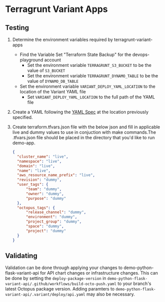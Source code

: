 # Terragrunt Variant Apps

## Testing

1. Determine the environment variables required by terragrunt-variant-apps
   * Find the Variable Set "Terraform State Backup" for the devops-playground account
        * Set the environment variable `TERRAGRUNT_S3_BUCKET` to be the value of `S3_BUCKET`
        * Set the environment variable `TERRAGRUNT_DYNAMO_TABLE` to be the value of `DYNAMO_DB_TABLE`
   * Set the environment variable `VARIANT_DEPLOY_YAML_LOCATION` to the location of the Variant YAML file
        * Set `VARIANT_DEPLOY_YAML_LOCATION` to the full path of the YAML file

2. Create a YAML following the [YAML Spec](./spec) at the location previously specified.

3. Create terraform.tfvars.json file with the below json and fill in applicable live and dummy values to use in conjuction with make commands.The .tfvars.json file should be placed in the directory that you'd like to run demo-app.

    ```json
    {
      "cluster_name": "live",
      "namespace": "live",
      "domain": "live",
      "name": "live",
      "aws_resource_name_prefix": "live",
      "revision": "dummy",
      "user_tags": {
          "team": "dummy",
          "owner": "dummy",
          "purpose": "dummy"
      },
      "octopus_tags": {
          "release_channel": "dummy",
          "environment": "dummy",
          "project_group": "dummy",
          "space": "dummy",
          "project": "dummy"
      }
    }
    ```

## Validating

Validation can be done through applying your changes to demo-python-flask-variant-api for API chart changes or infrastructure changes. This can be done by setting the `deploy-package-version` in `demo-python-flask-variant-api/.github/workflows/build-octo-push.yaml` to your branch's latest Octopus package version. Adding paramters to `demo-python-flask-variant-api/.variant/deploy/api.yaml` may also be necessary.
